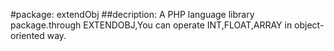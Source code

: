 #package: extendObj
##decription: A PHP language library package.through EXTENDOBJ,You can operate INT,FLOAT,ARRAY in object-oriented way.
